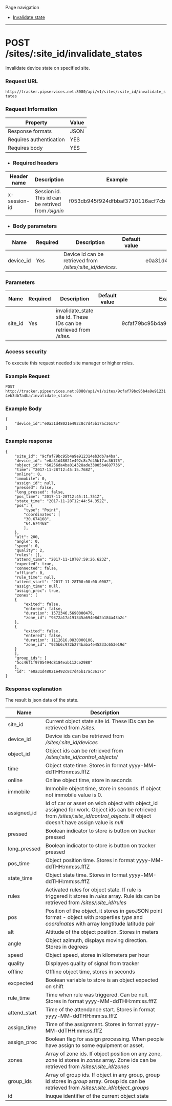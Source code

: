 Page navigation

* [Invalidate state](#invalidate-state)

---

# <a name="invalidate-state">POST /sites/:site_id/invalidate_states</a>

Invalidate device state on specified site. 

### Request URL

`
http://tracker.pipservices.net:8080/api/v1/sites/:site_id/invalidate_states
`

### Request Information

| Property | Value |
|----|----|
| Response formats | JSON |
| Requires authentication | YES |
| Requires body | YES |

- ### Required headers
| Header name | Description | Example |
|----|----|----|
| x-session-id | Session id. This id can be retrived from */signin* | f053db945f924dfbbaf3710116acf7cb |

- ### Body parameters

| Name | Required | Description | Default value | Examples |
|------|----------|-------------|---------------|---------|
| device_id | Yes | Device id can be retrieved from */sites/:site_id/devices.* | | e0a31d48021e492c8c7d45b17ac36175 |

### Parameters

| Name | Required | Description | Default value | Examples |
|------|----------|-------------|---------------|---------|
| site_id | Yes | invalidate_state site id. These IDs can be retrieved from */sites.*| | 9cfaf79bc95b4a9e912314eb3db7a4ba |

### Access security 

To execute this request needed site manager or higher roles.

### Example Request

`
 POST http://tracker.pipservices.net:8080/api/v1/sites/9cfaf79bc95b4a9e912314eb3db7a4ba/invalidate_states
`

### Example Body

```
{
	"device_id":"e0a31d48021e492c8c7d45b17ac36175"
}
```

### Example response

```
{
	"site_id": "9cfaf79bc95b4a9e912314eb3db7a4ba",
	"device_id": "e0a31d48021e492c8c7d45b17ac36175",
	"object_id": "60256da4ba014328ade33005b4687736",
	"time": "2017-11-28T12:45:15.768Z",
	"online": 0,
	"immobile": 0,
	"assign_id": null,
	"pressed": false,
	"long_pressed": false,
	"pos_time": "2017-11-28T12:45:11.751Z",
	"state_time": "2017-11-28T12:44:54.352Z",
	"pos": {
		"type": "Point",
		"coordinates": [
		"30.674168",
		"64.674468"
		],
	},
	"alt": 200,
	"angle": 0,
	"speed": 0,
	"quality": 2,
	"rules": [],
	"attend_time": "2017-11-10T07:59:26.623Z",
	"expected": true,
	"connected": false,
	"offline": 0,
	"rule_time": null,
	"attend_start": "2017-11-28T00:00:00.000Z",
	"assign_time": null,
	"assign_proc": true,
	"zones": [
	{
		"exited": false,
		"entered": false,
		"duration": 1572346.5690000479,
		"zone_id": "9372a17a191345a694e8d2a184a43a2c"
	},
	{
		"exited": false,
		"entered": false,
		"duration": 1112616.0830000106,
		"zone_id": "925b6c972b274baba4e45233c653e19d"
	}
	],
	"group_ids": [
	"5cc46f1f9705494d8184eab112ce2980"
	],
	"id": "e0a31d48021e492c8c7d45b17ac36175"
}
```

### Response explanation

The result is json data of the state.

| Name | Description | 
|------|----------|
| site_id | Current object state site id. These IDs can be retrieved from */sites.* |
| device_id | Device ids can be retrieved from */sites/:site_id/devices* |
| object_id | Object ids can be retrieved from */sites/:site_id/control_objects/* |
| time | Object state time. Stores in format yyyy-MM-ddTHH:mm:ss.fffZ |
| online | Online object time, store in seconds |
| immobile | Immobile object time, store in seconds. If object not immobile value is 0. |
| assigned_id | Id of car or asset on wich object with object_id assigned for work. Object ids can be retrieved from */sites/:site_id/control_objects*. If object doesn't have assign value is *null* |
| pressed | Boolean indicator to store is button on tracker pressed |
| long_pressed | Boolean indicator to store is button on tracker pressed |
| pos_time | Object position time. Stores in format yyyy-MM-ddTHH:mm:ss.fffZ |
| state_time | Object state time. Stores in format yyyy-MM-ddTHH:mm:ss.fffZ |
| rules | Activated rules for object state. If rule is triggered it stores in *rules* array. Rule ids can be retrieved from */sites/:site_id/rules* |
| pos | Position of the object, it stores in geoJSON point format - object with properties *type* and *coordinates* with array longtitude latitude pair | 
| alt | Altitude of the object position. Stores in meters |
| angle | Object azimuth, displays moving direction. Stores in degrees |
| speed | Object speed, stores in kilometers per hour |
| quality | Displayes quality of signal from tracker |
| offline | Offline object time, stores in seconds |
| excpected | Boolean variable to store is an object expected on shift |
| rule_time | Time when rule was triggered. Can be null. Stores in format yyyy-MM-ddTHH:mm:ss.fffZ |
| attend_start | Time of the attendance start. Stores in format yyyy-MM-ddTHH:mm:ss.fffZ |
| assign_time | Time of the assignment. Stores in format yyyy-MM-ddTHH:mm:ss.fffZ |
| assign_proc | Boolean flag for assign processing. When people have assign to some equipment or asset. |
| zones | Array of zone ids. If object position on any zone, zone id stores in *zones* array. Zone ids can be retrieved from */sites/:site_id/zones* |
| group_ids | Array of group ids. If object in any group, group id stores in *group* array. Group ids can be retrieved from */sites/:site_id/object_groups* |
| id | Inuque identifier of the current object state |
